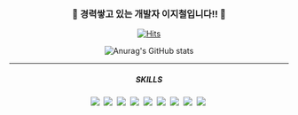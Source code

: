 <div align='center'>
	
  ### **🙌&nbsp;경력쌓고 있는 개발자 이지철입니다!!&nbsp;🙌**
	
[![Hits](https://hits.seeyoufarm.com/api/count/incr/badge.svg?url=https%3A%2F%2Fgithub.com%2Fgjbae1212%2Fhit-counter&count_bg=%23A3CB1F)](https://hits.seeyoufarm.com)
	
  ![Anurag's GitHub stats](https://github-readme-stats.vercel.app/api?username=AKANY99&show_icons=true&theme=merko)
	
	
  ---
  ##### SKILLS
  <div>
    <img src="https://img.shields.io/badge/JAVA-3766AB?style=flat-square"/>&nbsp;
    <img src="https://img.shields.io/badge/JavaScript-F7DF1E?style=flat-square&logo=JavaScript&logoColor=white"/>&nbsp;
    <img src="https://img.shields.io/badge/Oracle-F80000?style=flat-square&logo=Oracle&logoColor=white"/>&nbsp;
    <img src="https://img.shields.io/badge/MySQL-4479A1?style=flat-square&logo=MySQL&logoColor=white"/>&nbsp;
    <img src="https://img.shields.io/badge/MyBatis-5B0BB5?style=flat-square"/>&nbsp; 
    <img src="https://img.shields.io/badge/HTML5-E34F26?style=flat-square&logo=HTML5&logoColor=white"/>&nbsp;
    <img src="https://img.shields.io/badge/jQuery-0769AD?style=flat-square&logo=jQuery&logoColor=white"/>&nbsp;
    <img src="https://img.shields.io/badge/Spring-6DB33F?style=flat-square&logo=Spring&logoColor=black"/>&nbsp;
    <img src="https://img.shields.io/badge/CSS3-1572B6?style=flat-square&logo=CSS3&logoColor=white"/>&nbsp;
  </div>
</div>
